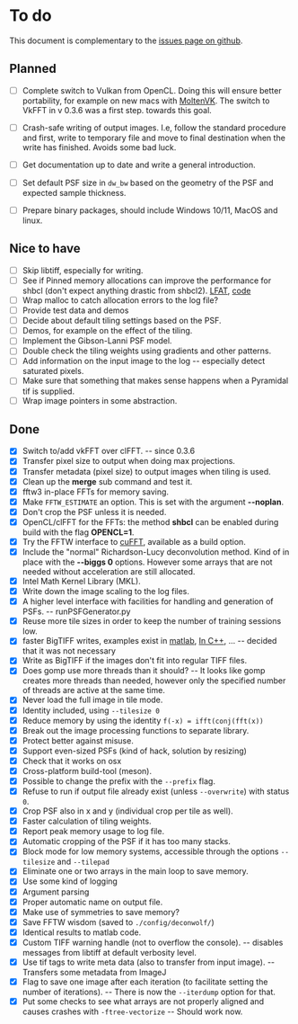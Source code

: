 # To do

This document is complementary to the [issues page on
github](https://github.com/elgw/deconwolf/issues).

## Planned
- [ ] Complete switch to Vulkan from OpenCL. Doing this will ensure
      better portability, for example on new macs with
      [MoltenVK](https://github.com/KhronosGroup/MoltenVK). The switch
      to VkFFT in v 0.3.6 was a first step. towards this goal.

- [ ] Crash-safe writing of output images. I.e, follow the standard
  procedure and first, write to temporary file and move to final
  destination when the write has finished. Avoids some bad luck.

- [ ] Get documentation up to date and write a general introduction.

- [ ] Set default PSF size in `dw_bw` based on the geometry of the PSF
and expected sample thickness.

- [ ] Prepare binary packages, should include Windows 10/11, MacOS and
      linux.


## Nice to have
- [ ] Skip libtiff, especially for writing.
- [ ] See if Pinned memory allocations can improve the performance for shbcl (don't expect anything drastic from shbcl2).
[LFAT](https://ltfat.github.io/notes/ltfatnote017.pdf),
[code](https://github.com/ltfat/ltfat/blob/master/fourier/nextfastfft.m)
- [ ] Wrap malloc to catch allocation errors to the log file?
- [ ] Provide test data and demos
- [ ] Decide about default tiling settings based on the PSF.
- [ ] Demos, for example on the effect of the tiling.
- [ ] Implement the Gibson-Lanni PSF model.
- [ ] Double check the tiling weights using gradients and other patterns.
- [ ] Add information on the input image to the log -- especially
detect saturated pixels.
- [ ] Make sure that something that makes sense happens when a
Pyramidal tif is supplied.
- [ ] Wrap image pointers in some abstraction.

## Done
- [x] Switch to/add vkFFT over clFFT. -- since 0.3.6
- [x] Transfer pixel size to output when doing max projections.
- [x] Transfer metadata (pixel size) to output images when tiling is used.
- [x] Clean up the **merge** sub command and test it.
- [x] fftw3 in-place FFTs for memory saving.
- [x] Make `FFTW_ESTIMATE` an option. This is set with the argument **--noplan**.
- [x] Don't crop the PSF unless it is needed.
- [x] OpenCL/clFFT for the FFTs: the method **shbcl** can be enabled
during build with the flag **OPENCL=1**.
- [x] Try the FFTW interface to
[cuFFT](https://docs.nvidia.com/cuda/cufft/index.html#fftw-supported-interface),
available as a build option.
- [x] Include the "normal" Richardson-Lucy deconvolution method. Kind
of in place with the **--biggs 0** options. However some arrays
that are not needed without acceleration are still allocated.
- [x] Intel Math Kernel Library (MKL).
- [x] Write down the image scaling to the log files.
- [x] A higher level interface with facilities for handling and
generation of PSFs. -- runPSFGenerator.py
- [x] Reuse more tile sizes in order to keep the number of training sessions low.
- [x] faster BigTIFF writes, examples exist in
[matlab](https://github.com/rharkes/Fast_Tiff_Write/blob/master/Fast_BigTiff_Write.m),
[In C++](https://github.com/jkriege2/TinyTIFF), ... -- decided
that it was not necessary
- [x] Write as BigTIFF if the images don't fit into regular TIFF files.
- [x] Does gomp use more threads than it should? -- It looks like gomp
creates more threads than needed, however only the specified
number of threads are active at the same time.
- [x] Never load the full image in tile mode.
- [x] Identity included, using `--tilesize 0`
- [x] Reduce memory by using the identity `f(-x) = ifft(conj(fft(x))`
- [x] Break out the image processing functions to separate library.
- [x] Protect better against misuse.
- [x] Support even-sized PSFs (kind of hack, solution by resizing)
- [x] Check that it works on osx
- [x] Cross-platform build-tool (meson).
- [x] Possible to change the prefix with the `--prefix` flag.
- [x] Refuse to run if output file already exist (unless
`--overwrite`) with status `0`.
- [x] Crop PSF also in x and y (individual crop per tile as well).
- [x] Faster calculation of tiling weights.
- [x] Report peak memory usage to log file.
- [x] Automatic cropping of the PSF if it has too many stacks.
- [x] Block mode for low memory systems, accessible through the
options `--tilesize` and `--tilepad`
- [x] Eliminate one or two arrays in the main loop to save memory.
- [x] Use some kind of logging
- [x] Argument parsing
- [x] Proper automatic name on output file.
- [x] Make use of symmetries to save memory?
- [x] Save FFTW wisdom (saved to `./config/deconwolf/`)
- [x] Identical results to matlab code.
- [x] Custom TIFF warning handle (not to overflow the console). --
disables messages from libtiff at default verbosity level.
- [x] Use tif tags to write meta data (also to transfer from input
image). -- Transfers some metadata from ImageJ
- [x] Flag to save one image after each iteration (to facilitate
setting the number of iterations). -- There is now the
`--iterdump` option for that.
- [x] Put some checks to see what arrays are not properly aligned and
causes crashes with `-ftree-vectorize` -- Should work now.
